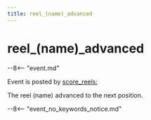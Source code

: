 ```yaml
---
title: reel_(name)_advanced
---
```


# reel_(name)\_advanced


--8<-- "event.md"

Event is posted by [score_reels:](../config/score_reels.md)

The reel (name) advanced to the next position.

--8<-- "event_no_keywords_notice.md"
